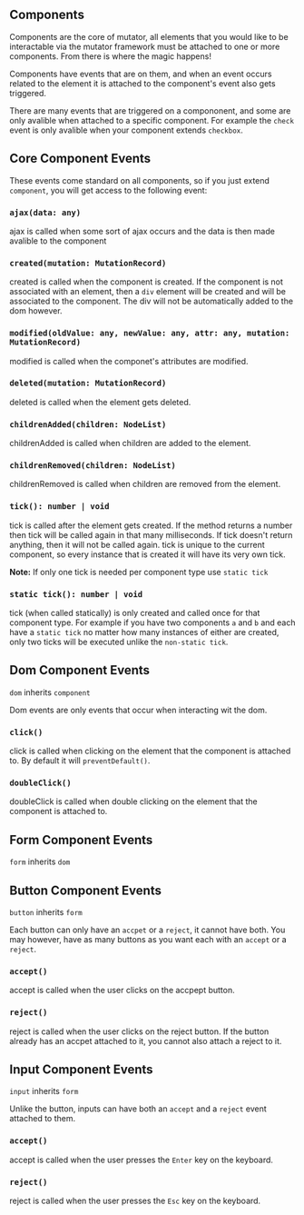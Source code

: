 ## Components

Components are the core of mutator, all elements that you would like to be interactable via the mutator framework must be attached to one or more components. From there is where the magic happens!

Components have events that are on them, and when an event occurs related to the element it is attached to the component's event also gets triggered.

There are many events that are triggered on a compononent, and some are only avalible when attached to a specific component. For example the `check` event is only avalible when your component extends `checkbox`.

## Core Component Events

These events come standard on all components, so if you just extend `component`, you will get access to the following event:

### `ajax(data: any)`

ajax is called when some sort of ajax occurs and the data is then made avalible to the component

### `created(mutation: MutationRecord)`

created is called when the component is created. If the component is not associated with an element, then a `div` element will be created and will be associated to the component. The div will not be automatically added to the dom however.

### `modified(oldValue: any, newValue: any, attr: any, mutation: MutationRecord)`

modified is called when the componet's attributes are modified.

### `deleted(mutation: MutationRecord)`

deleted is called when the element gets deleted.

### `childrenAdded(children: NodeList)`

childrenAdded is called when children are added to the element.

### `childrenRemoved(children: NodeList)`

childrenRemoved is called when children are removed from the element.

### `tick(): number | void`

tick is called after the element gets created. If the method returns a number then tick will be called again in that many milliseconds. If tick doesn't return anything, then it will not be called again. tick is unique to the current component, so every instance that is created it will have its very own tick.

**Note:** If only one tick is needed per component type use `static tick`

### `static tick(): number | void`

tick (when called statically) is only created and called once for that component type. For example if you have two components `a` and `b` and each have a `static tick` no matter how many instances of either are created, only two ticks will be executed unlike the `non-static tick`.

## Dom Component Events

`dom` inherits `component`

Dom events are only events that occur when interacting wit the dom.

### `click()`

click is called when clicking on the element that the component is attached to. By default it will `preventDefault()`.

### `doubleClick()`

doubleClick is called when double clicking on the element that the component is attached to.

## Form Component Events

`form` inherits `dom`

## Button Component Events

`button` inherits `form`

Each button can only have an `accpet` or a `reject`, it cannot have both. You may however, have as many buttons as you want each with an `accept` or a `reject`.

### `accept()`

accept is called when the user clicks on the accpept button.

### `reject()`

reject is called when the user clicks on the reject button. If the button already has an accpet attached to it, you cannot also attach a reject to it.

## Input Component Events

`input` inherits `form`

Unlike the button, inputs can have both an `accept` and a `reject` event attached to them.

### `accept()`

accept is called when the user presses the `Enter` key on the keyboard.

### `reject()`

reject is called when the user presses the `Esc` key on the keyboard.
